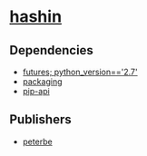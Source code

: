 # [hashin](https://pypi.org/project/hashin)

## Dependencies
- [futures; python_version=='2.7'](packages/f/futures.md)
- [packaging](packages/p/packaging.md)
- [pip-api](packages/p/pip-api.md)



## Publishers
- [peterbe](https://pypi.org/user/peterbe)

